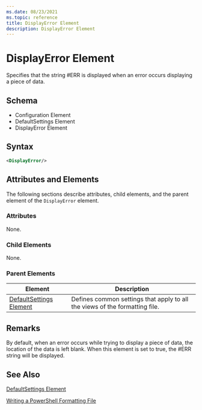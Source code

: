```yaml
---
ms.date: 08/23/2021
ms.topic: reference
title: DisplayError Element
description: DisplayError Element
---
```

# DisplayError Element

Specifies that the string #ERR is displayed when an error occurs displaying a piece of data.

## Schema

- Configuration Element
- DefaultSettings Element
- DisplayError Element

## Syntax

```xml
<DisplayError/>
```

## Attributes and Elements

The following sections describe attributes, child elements, and the parent element of the
`DisplayError` element.

### Attributes

None.

### Child Elements

None.

### Parent Elements

|Element|Description|
|-------------|-----------------|
|[DefaultSettings Element](./defaultsettings-element-format.md)|Defines common settings that apply to all the views of the formatting file.|

## Remarks

By default, when an error occurs while trying to display a piece of data, the location of the data
is left blank. When this element is set to true, the #ERR string will be displayed.

## See Also

[DefaultSettings Element](./defaultsettings-element-format.md)

[Writing a PowerShell Formatting File](./writing-a-powershell-formatting-file.md)
